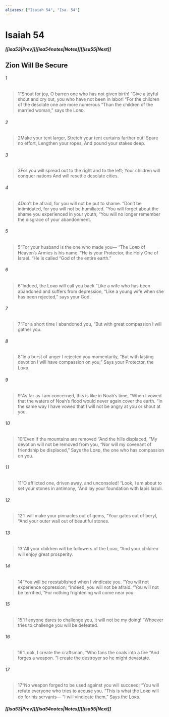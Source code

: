 ```yaml
---
aliases: ["Isaiah 54", "Isa. 54"]
---
```

# Isaiah 54
##### <span class=arrow-left></span>[[isa53|Prev]]<span class=navigation-separator></span>[[isa54notes|Notes]]<span class=navigation-separator></span>[[isa55|Next]]<span class=arrow-right></span>
## Zion Will Be Secure
###### 1
><span class=verse-first-poetry>1</span><span class=poetry-quote-double>“</span>Shout for joy, O barren one who has not given birth!
><span class=poetry-quote-double>“</span>Give a joyful shout and cry out, you who have not been in labor!
><span class=poetry-quote-double>“</span>For the children of the desolate one are more numerous
><span class=poetry-quote-double>“</span>Than the children of the married woman,” says the Lᴏʀᴅ.
###### 2
><span class=verse-body-poetry>2</span>Make your tent larger,
>Stretch your tent curtains farther out!
>Spare no effort,
>Lengthen your ropes,
>And pound your stakes deep.
###### 3
><span class=verse-body-poetry>3</span>For you will spread out to the right and to the left;
>Your children will conquer nations
>And will resettle desolate cities.
<div class=paragraph-break></div>

###### 4
><span class=verse-first-poetry>4</span>Don’t be afraid, for you will not be put to shame.
><span class=poetry-quote-double>“</span>Don’t be intimidated, for you will not be humiliated.
><span class=poetry-quote-double>“</span>You will forget about the shame you experienced in your youth;
><span class=poetry-quote-double>“</span>You will no longer remember the disgrace of your abandonment.
###### 5
><span class=verse-body-poetry>5</span><span class=poetry-quote-double>“</span>For your husband is the one who made you—
><span class=poetry-quote-double>“</span>The Lᴏʀᴅ of Heaven’s Armies is his name.
><span class=poetry-quote-double>“</span>He is your Protector, the Holy One of Israel.
><span class=poetry-quote-double>“</span>He is called “God of the entire earth.”
###### 6
><span class=verse-body-poetry>6</span><span class=poetry-quote-double>“</span>Indeed, the Lᴏʀᴅ will call you back
><span class=poetry-quote-double>“</span>Like a wife who has been abandoned and suffers from depression,
><span class=poetry-quote-double>“</span>Like a young wife when she has been rejected,” says your God.
###### 7
><span class=verse-body-poetry>7</span><span class=poetry-quote-double>“</span>For a short time I abandoned you,
><span class=poetry-quote-double>“</span>But with great compassion I will gather you.
###### 8
><span class=verse-body-poetry>8</span><span class=poetry-quote-double>“</span>In a burst of anger I rejected you momentarily,
><span class=poetry-quote-double>“</span>But with lasting devotion I will have compassion on you,”
>Says your Protector, the Lᴏʀᴅ.
<div class=paragraph-break></div>

###### 9
><span class=verse-first-poetry>9</span><span class=poetry-quote-double>“</span>As far as I am concerned, this is like in Noah’s time,
><span class=poetry-quote-double>“</span>When I vowed that the waters of Noah’s flood would never again cover the earth.
><span class=poetry-quote-double>“</span>In the same way I have vowed that I will not be angry at you or shout at you.
###### 10
><span class=verse-body-poetry>10</span><span class=poetry-quote-double>“</span>Even if the mountains are removed
><span class=poetry-quote-double>“</span>And the hills displaced,
><span class=poetry-quote-double>“</span>My devotion will not be removed from you,
><span class=poetry-quote-double>“</span>Nor will my covenant of friendship be displaced,”
>Says the Lᴏʀᴅ, the one who has compassion on you.
<div class=paragraph-break></div>

###### 11
><span class=verse-first-poetry>11</span><span class=poetry-quote-double>“</span>O afflicted one, driven away, and unconsoled!
><span class=poetry-quote-double>“</span>Look, I am about to set your stones in antimony,
><span class=poetry-quote-double>“</span>And lay your foundation with lapis lazuli.
###### 12
><span class=verse-body-poetry>12</span><span class=poetry-quote-double>“</span>I will make your pinnacles out of gems,
><span class=poetry-quote-double>“</span>Your gates out of beryl,
><span class=poetry-quote-double>“</span>And your outer wall out of beautiful stones.
###### 13
><span class=verse-body-poetry>13</span><span class=poetry-quote-double>“</span>All your children will be followers of the Lᴏʀᴅ,
><span class=poetry-quote-double>“</span>And your children will enjoy great prosperity.
###### 14
><span class=verse-body-poetry>14</span><span class=poetry-quote-double>“</span>You will be reestablished when I vindicate you.
><span class=poetry-quote-double>“</span>You will not experience oppression;
><span class=poetry-quote-double>“</span>Indeed, you will not be afraid.
><span class=poetry-quote-double>“</span>You will not be terrified,
><span class=poetry-quote-double>“</span>For nothing frightening will come near you.
###### 15
><span class=verse-body-poetry>15</span><span class=poetry-quote-double>“</span>If anyone dares to challenge you, it will not be my doing!
><span class=poetry-quote-double>“</span>Whoever tries to challenge you will be defeated.
###### 16
><span class=verse-body-poetry>16</span><span class=poetry-quote-double>“</span>Look, I create the craftsman,
><span class=poetry-quote-double>“</span>Who fans the coals into a fire
><span class=poetry-quote-double>“</span>And forges a weapon.
><span class=poetry-quote-double>“</span>I create the destroyer so he might devastate.
###### 17
><span class=verse-body-poetry>17</span><span class=poetry-quote-double>“</span>No weapon forged to be used against you will succeed;
><span class=poetry-quote-double>“</span>You will refute everyone who tries to accuse you.
><span class=poetry-quote-double>“</span>This is what the Lᴏʀᴅ will do for his servants—
><span class=poetry-quote-double>“</span>I will vindicate them,”
>Says the Lᴏʀᴅ.
##### <span class=arrow-left></span>[[isa53|Prev]]<span class=navigation-separator></span>[[isa54notes|Notes]]<span class=navigation-separator></span>[[isa55|Next]]<span class=arrow-right></span>